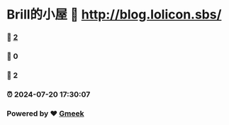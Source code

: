 # Brill的小屋 :link: http://blog.lolicon.sbs/ 
### :page_facing_up: [2](http://blog.lolicon.sbs//tag.html) 
### :speech_balloon: 0 
### :hibiscus: 2 
### :alarm_clock: 2024-07-20 17:30:07 
### Powered by :heart: [Gmeek](https://github.com/Meekdai/Gmeek)
